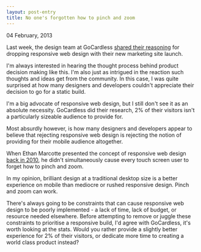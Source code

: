 ```yaml
---
layout: post-entry
title: No one's forgotten how to pinch and zoom
---
```

<p class="post-meta">04 February, 2013</p>
<p class="intro-paragraph">Last week, the design team at GoCardless <a href="https://gocardless.com/blog/unresponsive-design/" title="Ditching responsive design">shared their reasoning</a> for dropping responsive web design with their new marketing site launch.</p>
<p>I'm always interested in hearing the thought process behind product decision making like this. I'm also just as intrigued in the reaction such thoughts and ideas get from the community. In this case, I was quite surprised at how many designers and developers couldn't appreciate their decision to go for a static build.</p>
<p>I'm a big advocate of responsive web design, but I still don't see it as an absolute necessity. GoCardless did their research, 2% of their visitors isn't a particularly sizeable audience to provide for.</p>
<p>Most absurdly however, is how many designers and developers appear to believe that rejecting responsive web design is rejecting the notion of providing for their mobile audience altogether.</p>
<p>When Ethan Marcotte presented the concept of responsive web design <a href="http://alistapart.com/article/responsive-web-design" title="Responsive Web Design">back in 2010</a>, he didn't simultaneously cause every touch screen user to forget how to pinch and zoom.</p>
<p>In my opinion, brilliant design at a traditional desktop size is a better experience on mobile than mediocre or rushed responsive design. Pinch and zoom can work.</p>
<p>There's always going to be constraints that can cause responsive web design to be poorly implemented - a lack of time, lack of budget, or resource needed elsewhere. Before attempting to remove or juggle these constraints to prioritise a responsive build, I'd agree with GoCardless, it's worth looking at the stats. Would you rather provide a slightly better experience for 2% of their visitors, or dedicate more time to creating a world class product instead?</p>